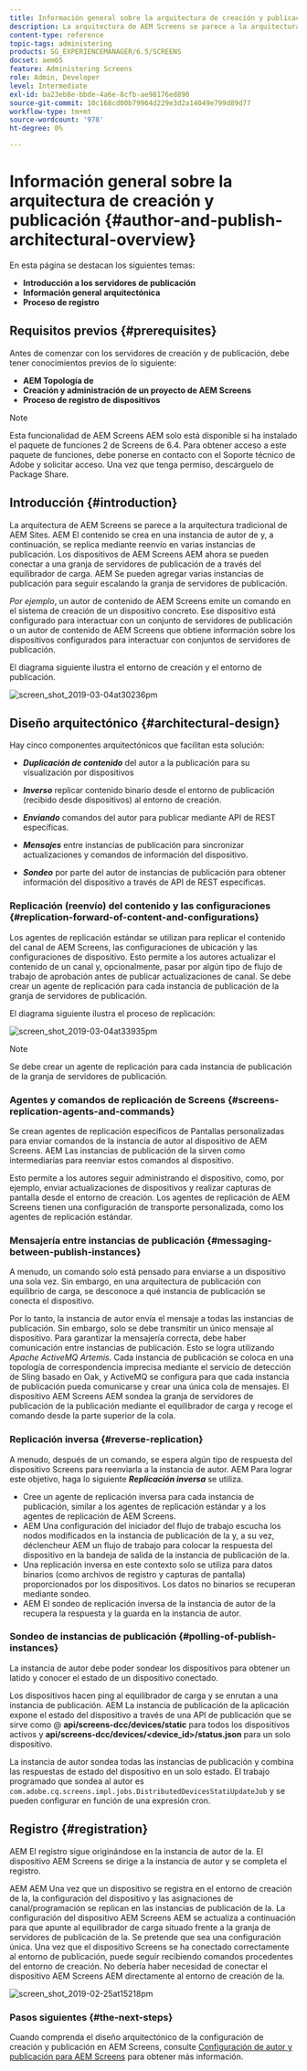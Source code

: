 ```yaml
---
title: Información general sobre la arquitectura de creación y publicación
description: La arquitectura de AEM Screens se parece a la arquitectura tradicional de AEM Sites. AEM El contenido se crea en una instancia de autor de y, a continuación, se replica mediante reenvío en varias instancias de publicación.
content-type: reference
topic-tags: administering
products: SG_EXPERIENCEMANAGER/6.5/SCREENS
docset: aem65
feature: Administering Screens
role: Admin, Developer
level: Intermediate
exl-id: ba23eb8e-bbde-4a6e-8cfb-ae98176ed890
source-git-commit: 10c168cd00b79964d229e3d2a14049e799d89d77
workflow-type: tm+mt
source-wordcount: '978'
ht-degree: 0%

---
```


# Información general sobre la arquitectura de creación y publicación {#author-and-publish-architectural-overview}

En esta página se destacan los siguientes temas:

* **Introducción a los servidores de publicación**
* **Información general arquitectónica**
* **Proceso de registro**

## Requisitos previos {#prerequisites}

Antes de comenzar con los servidores de creación y de publicación, debe tener conocimientos previos de lo siguiente:

* **AEM Topología de**
* **Creación y administración de un proyecto de AEM Screens**
* **Proceso de registro de dispositivos**

>[!NOTE]
>
>Esta funcionalidad de AEM Screens AEM solo está disponible si ha instalado el paquete de funciones 2 de Screens de 6.4. Para obtener acceso a este paquete de funciones, debe ponerse en contacto con el Soporte técnico de Adobe y solicitar acceso. Una vez que tenga permiso, descárguelo de Package Share.

## Introducción {#introduction}

La arquitectura de AEM Screens se parece a la arquitectura tradicional de AEM Sites. AEM El contenido se crea en una instancia de autor de y, a continuación, se replica mediante reenvío en varias instancias de publicación. Los dispositivos de AEM Screens AEM ahora se pueden conectar a una granja de servidores de publicación de a través del equilibrador de carga. AEM Se pueden agregar varias instancias de publicación para seguir escalando la granja de servidores de publicación.

*Por ejemplo*, un autor de contenido de AEM Screens emite un comando en el sistema de creación de un dispositivo concreto. Ese dispositivo está configurado para interactuar con un conjunto de servidores de publicación o un autor de contenido de AEM Screens que obtiene información sobre los dispositivos configurados para interactuar con conjuntos de servidores de publicación.

El diagrama siguiente ilustra el entorno de creación y el entorno de publicación.

![screen_shot_2019-03-04at30236pm](assets/screen_shot_2019-03-04at30236pm.png)

## Diseño arquitectónico {#architectural-design}

Hay cinco componentes arquitectónicos que facilitan esta solución:

* ***Duplicación de contenido*** del autor a la publicación para su visualización por dispositivos

* ***Inverso*** replicar contenido binario desde el entorno de publicación (recibido desde dispositivos) al entorno de creación.
* ***Enviando*** comandos del autor para publicar mediante API de REST específicas.
* ***Mensajes*** entre instancias de publicación para sincronizar actualizaciones y comandos de información del dispositivo.
* ***Sondeo*** por parte del autor de instancias de publicación para obtener información del dispositivo a través de API de REST específicas.

### Replicación (reenvío) del contenido y las configuraciones  {#replication-forward-of-content-and-configurations}

Los agentes de replicación estándar se utilizan para replicar el contenido del canal de AEM Screens, las configuraciones de ubicación y las configuraciones de dispositivo. Esto permite a los autores actualizar el contenido de un canal y, opcionalmente, pasar por algún tipo de flujo de trabajo de aprobación antes de publicar actualizaciones de canal. Se debe crear un agente de replicación para cada instancia de publicación de la granja de servidores de publicación.

El diagrama siguiente ilustra el proceso de replicación:

![screen_shot_2019-03-04at33935pm](assets/screen_shot_2019-03-04at33935pm.png)

>[!NOTE]
>
>Se debe crear un agente de replicación para cada instancia de publicación de la granja de servidores de publicación.

### Agentes y comandos de replicación de Screens  {#screens-replication-agents-and-commands}

Se crean agentes de replicación específicos de Pantallas personalizadas para enviar comandos de la instancia de autor al dispositivo de AEM Screens. AEM Las instancias de publicación de la sirven como intermediarias para reenviar estos comandos al dispositivo.

Esto permite a los autores seguir administrando el dispositivo, como, por ejemplo, enviar actualizaciones de dispositivos y realizar capturas de pantalla desde el entorno de creación. Los agentes de replicación de AEM Screens tienen una configuración de transporte personalizada, como los agentes de replicación estándar.

### Mensajería entre instancias de publicación  {#messaging-between-publish-instances}

A menudo, un comando solo está pensado para enviarse a un dispositivo una sola vez. Sin embargo, en una arquitectura de publicación con equilibrio de carga, se desconoce a qué instancia de publicación se conecta el dispositivo.

Por lo tanto, la instancia de autor envía el mensaje a todas las instancias de publicación. Sin embargo, solo se debe transmitir un único mensaje al dispositivo. Para garantizar la mensajería correcta, debe haber comunicación entre instancias de publicación. Esto se logra utilizando *Apache ActiveMQ Artemis*. Cada instancia de publicación se coloca en una topología de correspondencia imprecisa mediante el servicio de detección de Sling basado en Oak, y ActiveMQ se configura para que cada instancia de publicación pueda comunicarse y crear una única cola de mensajes. El dispositivo AEM Screens AEM sondea la granja de servidores de publicación de la publicación mediante el equilibrador de carga y recoge el comando desde la parte superior de la cola.

### Replicación inversa {#reverse-replication}

A menudo, después de un comando, se espera algún tipo de respuesta del dispositivo Screens para reenviarla a la instancia de autor. AEM Para lograr este objetivo, haga lo siguiente ***Replicación inversa*** se utiliza.

* Cree un agente de replicación inversa para cada instancia de publicación, similar a los agentes de replicación estándar y a los agentes de replicación de AEM Screens.
* AEM Una configuración del iniciador del flujo de trabajo escucha los nodos modificados en la instancia de publicación de la y, a su vez, déclencheur AEM un flujo de trabajo para colocar la respuesta del dispositivo en la bandeja de salida de la instancia de publicación de la.
* Una replicación inversa en este contexto solo se utiliza para datos binarios (como archivos de registro y capturas de pantalla) proporcionados por los dispositivos. Los datos no binarios se recuperan mediante sondeo.
* AEM El sondeo de replicación inversa de la instancia de autor de la recupera la respuesta y la guarda en la instancia de autor.

### Sondeo de instancias de publicación  {#polling-of-publish-instances}

La instancia de autor debe poder sondear los dispositivos para obtener un latido y conocer el estado de un dispositivo conectado.

Los dispositivos hacen ping al equilibrador de carga y se enrutan a una instancia de publicación. AEM La instancia de publicación de la aplicación expone el estado del dispositivo a través de una API de publicación que se sirve como @ **api/screens-dcc/devices/static** para todos los dispositivos activos y **api/screens-dcc/devices/&lt;device_id>/status.json** para un solo dispositivo.

La instancia de autor sondea todas las instancias de publicación y combina las respuestas de estado del dispositivo en un solo estado. El trabajo programado que sondea al autor es `com.adobe.cq.screens.impl.jobs.DistributedDevicesStatiUpdateJob` y se pueden configurar en función de una expresión cron.

## Registro {#registration}

AEM El registro sigue originándose en la instancia de autor de la. El dispositivo AEM Screens se dirige a la instancia de autor y se completa el registro.

AEM AEM Una vez que un dispositivo se registra en el entorno de creación de la, la configuración del dispositivo y las asignaciones de canal/programación se replican en las instancias de publicación de la. La configuración del dispositivo AEM Screens AEM se actualiza a continuación para que apunte al equilibrador de carga situado frente a la granja de servidores de publicación de la. Se pretende que sea una configuración única. Una vez que el dispositivo Screens se ha conectado correctamente al entorno de publicación, puede seguir recibiendo comandos procedentes del entorno de creación. No debería haber necesidad de conectar el dispositivo AEM Screens AEM directamente al entorno de creación de la.

![screen_shot_2019-02-25at15218pm](assets/screen_shot_2019-02-25at15218pm.png)

### Pasos siguientes {#the-next-steps}

Cuando comprenda el diseño arquitectónico de la configuración de creación y publicación en AEM Screens, consulte [Configuración de autor y publicación para AEM Screens](author-and-publish.md) para obtener más información.
